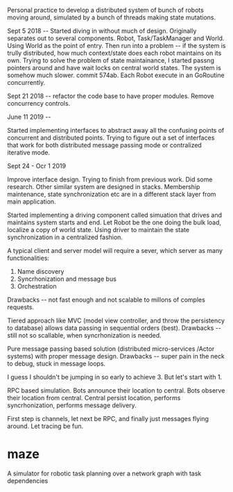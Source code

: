 Personal practice to develop a distributed system of bunch of robots moving around, simulated by a bunch of threads making state mutations.

Sept 5 2018 -- 
Started diving in without much of design. Originally separates out to several components. Robot, Task/TaskManager and World. Using World as the point of entry.
Then run into a problem -- if the system is trully distributed, how much context/state does each robot maintains on its own.
Trying to solve the problem of state maintainance, I started passng pointers around and have wait locks on central world states. The system is somehow much slower. commit 574ab.
Each Robot execute in an GoRoutine concurrently.

Sept 21 2018 --
refactor the code base to have proper modules. Remove concurrency controls.

June 11 2019 --

Started implementing interfaces to abstract away all the confusing points of concurrent and distributed points. Trying to figure out a set of interfaces that work for both distributed message passing mode or contralized iterative  mode.


Sept 24 - Ocr 1 2019

Improve interface design. Trying to finish from previous work. Did some research. Other similar system are designed in stacks. Membership maintenance, state synchronization etc are in a different stack layer from main application. 

Started implementing a driving component called simuation that drives and maintains system starts and end. Let Robot be the one doing the bulk load, localize a copy of world state. Using driver to maintain the state synchronization in a centralized fashion.





A typical client and server model will require a sever, which server as many functionalities:
1. Name discovery
2. Syncrhonization and message bus
3. Orchestration


Drawbacks -- not fast enough and not scalable to millons of comples requests.

Tiered approach like MVC (model view controller, and throw the persistency to database) allows data passing in sequential orders (best).
Drawbacks -- still not so scallable, when syncrhonization is needed.

Pure message passing based solution (distributed micro-services /Actor systems) with proper message design.
Drawbacks -- super pain in the neck to debug, stuck in message loops.

I guess I shouldn't be jumping in so early to achieve 3. But let's start with 1.

RPC based simulation. Bots announce their location to central. Bots observe their location from central. Central persist location, performs syncrhonization, performs message delivery.

First step is channels, let next be RPC, and finally just messages flying around. Let tracing be fun.



# maze
A simulator for robotic task planning over a network graph with task dependencies
